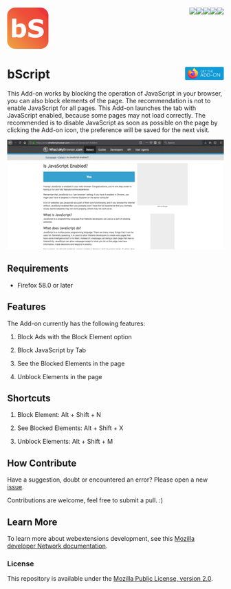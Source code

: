 [<img align="right" src="https://img.shields.io/github/issues/jhonatasrm/bScript.svg">](https://github.com/jhonatasrm/bScripts/issues)
[<img align="right" src="https://img.shields.io/github/license/jhonatasrm/bScript.svg">](https://github.com/jhonatasrm/bScript/blob/master/LICENSE)
[<img align="right" src="https://img.shields.io/github/forks/jhonatasrm/bScript.svg">]()
[<img align="right" src="https://img.shields.io/github/stars/jhonatasrm/bScript.svg">]()
[<img align="right" src="https://img.shields.io/github/release/jhonatasrm/bScript.svg">](https://github.com/jhonatasrm/bScript/releases)
![bScript](bScript.png)

# bScript [<img align="right" style="width:auto;height:32px;" src="https://raw.githubusercontent.com/jhonatasrm/jhonatasrm.github.io/master/images/addon-firefox.png">](https://addons.mozilla.org/en-US/firefox/addon/bScript/)

This Add-on works by blocking the operation of JavaScript in your browser, you can also block elements of the page. The recommendation is not to enable JavaScript for all pages. This Add-on launches the tab with JavaScript enabled, because some pages may not load correctly. The recommended is to disable JavaScript as soon as possible on the page by clicking the Add-on icon, the preference will be saved for the next visit.

![bScript Screenshot](bScript.gif)



## Requirements
* Firefox 58.0 or later

## Features
The Add-on currently has the following features:

1. Block Ads with the Block Element option

2. Block JavaScript by Tab

3. See the Blocked Elements in the page

4. Unblock Elements in the page

## Shortcuts
1. Block Element: Alt + Shift + N

2. See Blocked Elements: Alt + Shift + X

3. Unblock Elements: Alt + Shift + M

## How Contribute
Have a suggestion, doubt or encountered an error? Please open a new [issue](https://github.com/jhonatasrm/bScript/issues).

Contributions are welcome, feel free to submit a pull. :)

## Learn More
To learn more about webextensions development, see this [Mozilla developer Network documentation](https://developer.mozilla.org/en-US/Add-ons/WebExtensions).

### License
This repository is available under the [Mozilla Public License, version 2.0](https://github.com/jhonatasrm/bScript/blob/master/LICENSE).

